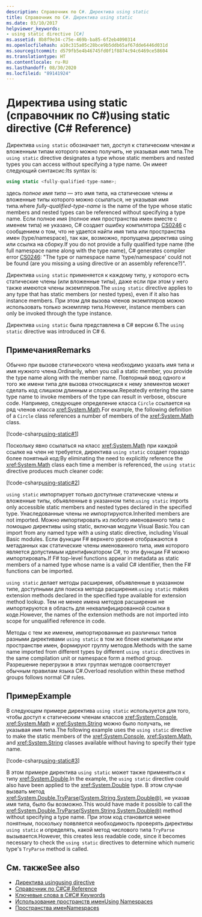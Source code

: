 ```yaml
---
description: Справочник по C#. Директива using static
title: Справочник по C#. Директива using static
ms.date: 03/10/2017
helpviewer_keywords:
- using static directive [C#]
ms.assetid: 8b8f9e34-c75e-469b-ba85-6f2eb4090314
ms.openlocfilehash: a10c315a05c28bce9b5ddb65af67dde6446d031d
ms.sourcegitcommit: d579fb5e4b46745fd0f1f8874c94c6469ce58604
ms.translationtype: HT
ms.contentlocale: ru-RU
ms.lasthandoff: 08/30/2020
ms.locfileid: "89141924"
---
```

# <a name="using-static-directive-c-reference"></a><span data-ttu-id="c53b7-103">Директива using static (справочник по C#)</span><span class="sxs-lookup"><span data-stu-id="c53b7-103">using static directive (C# Reference)</span></span>

<span data-ttu-id="c53b7-104">Директива `using static` обозначает тип, доступ к статическим членам и вложенным типам которого можно получить, не указывая имя типа.</span><span class="sxs-lookup"><span data-stu-id="c53b7-104">The `using static` directive designates a type whose static members and nested types you can access without specifying a type name.</span></span> <span data-ttu-id="c53b7-105">Он имеет следующий синтаксис:</span><span class="sxs-lookup"><span data-stu-id="c53b7-105">Its syntax is:</span></span>

```csharp
using static <fully-qualified-type-name>;
```

<span data-ttu-id="c53b7-106">здесь *полное имя типа* — это имя типа, на статические члены и вложенные типы которого можно ссылаться, не указывая имя типа.</span><span class="sxs-lookup"><span data-stu-id="c53b7-106">where *fully-qualified-type-name* is the name of the type whose static members and nested types can be referenced without specifying a type name.</span></span> <span data-ttu-id="c53b7-107">Если полное имя (полное имя пространства имен вместе с именем типа) не указано, C# создает ошибку компилятора [CS0246](../compiler-messages/cs0246.md) с сообщением о том, что не удается найти имя типа или пространства имен (type/namespace), так как, возможно, пропущена директива using или ссылка на сборку.</span><span class="sxs-lookup"><span data-stu-id="c53b7-107">If you do not provide a fully qualified type name (the full namespace name along with the type name), C# generates compiler error [CS0246](../compiler-messages/cs0246.md): "The type or namespace name 'type/namespace' could not be found (are you missing a using directive or an assembly reference?)".</span></span>

<span data-ttu-id="c53b7-108">Директива `using static` применяется к каждому типу, у которого есть статические члены (или вложенные типы), даже если при этом у него также имеются члены экземпляров.</span><span class="sxs-lookup"><span data-stu-id="c53b7-108">The `using static` directive applies to any type that has static members (or nested types), even if it also has instance members.</span></span> <span data-ttu-id="c53b7-109">При этом для вызова членов экземпляров можно использовать только экземпляр типа.</span><span class="sxs-lookup"><span data-stu-id="c53b7-109">However, instance members can only be invoked through the type instance.</span></span>

<span data-ttu-id="c53b7-110">Директива `using static` была представлена в C# версии 6.</span><span class="sxs-lookup"><span data-stu-id="c53b7-110">The `using static` directive was introduced in C# 6.</span></span>

## <a name="remarks"></a><span data-ttu-id="c53b7-111">Примечания</span><span class="sxs-lookup"><span data-stu-id="c53b7-111">Remarks</span></span>

<span data-ttu-id="c53b7-112">Обычно при вызове статического члена необходимо указать имя типа и имя нужного члена.</span><span class="sxs-lookup"><span data-stu-id="c53b7-112">Ordinarily, when you call a static member, you provide the type name along with the member name.</span></span> <span data-ttu-id="c53b7-113">Повторный ввод одного и того же имени типа для вызова относящихся к нему элементов может сделать код слишком длинным и сложным.</span><span class="sxs-lookup"><span data-stu-id="c53b7-113">Repeatedly entering the same type name to invoke members of the type can result in verbose, obscure code.</span></span> <span data-ttu-id="c53b7-114">Например, следующее определение класса `Circle` ссылается на ряд членов класса <xref:System.Math>.</span><span class="sxs-lookup"><span data-stu-id="c53b7-114">For example, the following definition of a `Circle` class references a number of members of the <xref:System.Math> class.</span></span>

[!code-csharp[using-static#1](~/samples/snippets/csharp/language-reference/keywords/using/using-static1.cs#1)]

<span data-ttu-id="c53b7-115">Поскольку явно ссылаться на класс <xref:System.Math> при каждой ссылке на член не требуется, директива `using static` создает гораздо более понятный код:</span><span class="sxs-lookup"><span data-stu-id="c53b7-115">By eliminating the need to explicitly reference the <xref:System.Math> class each time a member is referenced, the `using static` directive produces much cleaner code:</span></span>

[!code-csharp[using-static#2](~/samples/snippets/csharp/language-reference/keywords/using/using-static2.cs#1)]

<span data-ttu-id="c53b7-116">`using static` импортирует только доступные статические члены и вложенные типы, объявленные в указанном типе.</span><span class="sxs-lookup"><span data-stu-id="c53b7-116">`using static` imports only accessible static members and nested types declared in the specified type.</span></span>  <span data-ttu-id="c53b7-117">Унаследованные члены не импортируются.</span><span class="sxs-lookup"><span data-stu-id="c53b7-117">Inherited members are not imported.</span></span>  <span data-ttu-id="c53b7-118">Можно импортировать из любого именованного типа с помощью директивы using static, включая модули Visual Basic.</span><span class="sxs-lookup"><span data-stu-id="c53b7-118">You can import from any named type with a using static directive, including Visual Basic modules.</span></span>  <span data-ttu-id="c53b7-119">Если функции F# верхнего уровня отображаются в метаданных как статические члены именованного типа, имя которого является допустимым идентификатором C#, то эти функции F# можно импортировать.</span><span class="sxs-lookup"><span data-stu-id="c53b7-119">If F# top-level functions appear in metadata as static members of a named type whose name is a valid C# identifier, then the F# functions can be imported.</span></span>

 <span data-ttu-id="c53b7-120">`using static` делает методы расширения, объявленные в указанном типе, доступными для поиска метода расширения.</span><span class="sxs-lookup"><span data-stu-id="c53b7-120">`using static` makes extension methods declared in the specified type available for extension method lookup.</span></span>  <span data-ttu-id="c53b7-121">Тем не менее имена методов расширения не импортируются в область для неквалифицированной ссылки в коде.</span><span class="sxs-lookup"><span data-stu-id="c53b7-121">However, the names of the extension methods are not imported into scope for unqualified reference in code.</span></span>

 <span data-ttu-id="c53b7-122">Методы с тем же именем, импортированные из различных типов разными директивами `using static` в том же блоке компиляции или пространстве имен, формируют группу методов.</span><span class="sxs-lookup"><span data-stu-id="c53b7-122">Methods with the same name imported from different types by different `using static` directives in the same compilation unit or namespace form a method group.</span></span>  <span data-ttu-id="c53b7-123">Разрешение перегрузки в этих группах методов соответствует обычным правилам языка C#.</span><span class="sxs-lookup"><span data-stu-id="c53b7-123">Overload resolution within these method groups follows normal C# rules.</span></span>

## <a name="example"></a><span data-ttu-id="c53b7-124">Пример</span><span class="sxs-lookup"><span data-stu-id="c53b7-124">Example</span></span>

<span data-ttu-id="c53b7-125">В следующем примере директива `using static` используется для того, чтобы доступ к статическим членам классов <xref:System.Console>, <xref:System.Math> и <xref:System.String> можно было получать, не указывая имя типа.</span><span class="sxs-lookup"><span data-stu-id="c53b7-125">The following example uses the `using static` directive to make the static members of the <xref:System.Console>, <xref:System.Math>, and <xref:System.String> classes available without having to specify their type name.</span></span>

[!code-csharp[using-static#3](~/samples/snippets/csharp/language-reference/keywords/using/using-static3.cs)]

<span data-ttu-id="c53b7-126">В этом примере директива `using static` может также применяться к типу <xref:System.Double>.</span><span class="sxs-lookup"><span data-stu-id="c53b7-126">In the example, the `using static` directive could also have been applied to the <xref:System.Double> type.</span></span> <span data-ttu-id="c53b7-127">В этом случае вызвать метод <xref:System.Double.TryParse(System.String,System.Double@)>, не указав имя типа, было бы возможно.</span><span class="sxs-lookup"><span data-stu-id="c53b7-127">This would have made it possible to call the <xref:System.Double.TryParse(System.String,System.Double@)> method without specifying a type name.</span></span> <span data-ttu-id="c53b7-128">При этом код становится менее понятным, поскольку появляется необходимость проверять директивы `using static` и определять, какой метод числового типа `TryParse` вызывается.</span><span class="sxs-lookup"><span data-stu-id="c53b7-128">However, this creates less readable code, since it becomes necessary to check the `using static` directives to determine which numeric type's `TryParse` method is called.</span></span>

## <a name="see-also"></a><span data-ttu-id="c53b7-129">См. также</span><span class="sxs-lookup"><span data-stu-id="c53b7-129">See also</span></span>

- [<span data-ttu-id="c53b7-130">Директива using</span><span class="sxs-lookup"><span data-stu-id="c53b7-130">using directive</span></span>](using-directive.md)
- [<span data-ttu-id="c53b7-131">Справочник по C#</span><span class="sxs-lookup"><span data-stu-id="c53b7-131">C# Reference</span></span>](../index.md)
- [<span data-ttu-id="c53b7-132">Ключевые слова в C#</span><span class="sxs-lookup"><span data-stu-id="c53b7-132">C# Keywords</span></span>](index.md)
- [<span data-ttu-id="c53b7-133">Использование пространств имен</span><span class="sxs-lookup"><span data-stu-id="c53b7-133">Using Namespaces</span></span>](../../programming-guide/namespaces/using-namespaces.md)
- [<span data-ttu-id="c53b7-134">Пространства имен</span><span class="sxs-lookup"><span data-stu-id="c53b7-134">Namespaces</span></span>](../../programming-guide/namespaces/index.md)
